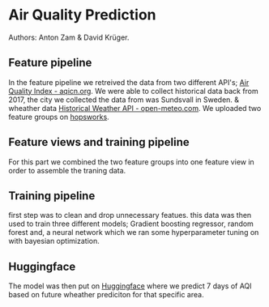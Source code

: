 # Air Quality Prediction
Authors: Anton Zam & David Krüger.
## Feature pipeline
In the feature pipeline we retreived the data from two different API's; [Air Quality Index - aqicn.org](https://aqicn.org/data-platform/token-confirm/1a6ac705-bf60-4e38-b11d-be24807c2edb). We were able to collect historical data back from 2017, the city we collected the data from was Sundsvall in Sweden. 
& wheather data [Historical Weather API - open-meteo.com](https://open-meteo.com/en/docs/historical-weather-api). We uploaded two feature groups on [hopsworks](https://www.hopsworks.ai/).  
## Feature views and training pipeline
For this part we combined the two feature groups into one feature view in order to assemble the traning data. 
## Training pipeline
first step was to clean and drop unnecessary featues. this data was then used to train three different models; Gradient boosting regressor, random forest and, a neural network which we ran some hyperparameter tuning on with bayesian optimization. 
## Huggingface
The model was then put on [Huggingface](https://huggingface.co/spaces/Davidkryckan/AQI_prediction) where we predict 7 days of AQI based on future wheather prediciton for that specific area. 

